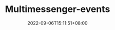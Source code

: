 ---
title: "Multimessenger-events"
date: 2022-09-06T15:11:51+08:00
draft: false
# description
description: "This is meta description"
---